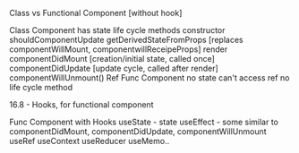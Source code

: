 Class vs Functional Component [without hook]

Class Component
    has state
    life cycle methods 
        constructor
        shouldComponentUpdate
        getDerivedStateFromProps [replaces componentWillMount, componentwillReceipeProps]
        render
        componentDidMount [creation/initial state, called once]
        componentDidUpdate [update cycle, called after render]
        componentWillUnmount()
    Ref
Func Component
    no state
    can't access ref
    no life cycle method

16.8 - Hooks, for functional component

Func Component with Hooks
    useState - state
    useEffect - some similar to componentDidMount, componentDidUpdate, componentWillUnmount
    useRef
    useContext
    useReducer
    useMemo..